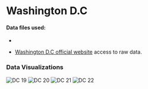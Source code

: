 # Washington D.C

#### Data files used:

- 

- [Washington D.C official website](https://opendata.dc.gov/datasets/DCGIS::purchase-orders-from-pass/explore) access to raw data.


### Data Visualizations

![DC 19](https://user-images.githubusercontent.com/94376055/174554586-d25fff39-a511-413e-9133-2c387d699c75.png)
![DC 20](https://user-images.githubusercontent.com/94376055/174554594-05674d51-a753-42f5-868e-0ee07d53f898.png)
![DC 21](https://user-images.githubusercontent.com/94376055/174554597-2e3da579-2785-47ad-a148-c5d68b516fe5.png)
![DC 22](https://user-images.githubusercontent.com/94376055/174554602-064db220-fc0d-4442-b462-6cc117c59532.png)
